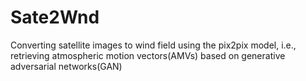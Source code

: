 # Sate2Wnd
Converting satellite images to wind field using the pix2pix model, i.e., retrieving atmospheric motion vectors(AMVs) based on generative adversarial networks(GAN)
